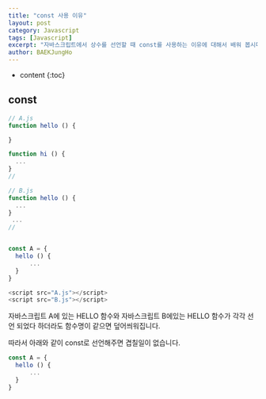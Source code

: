 ```yaml
---
title: "const 사용 이유"
layout: post
category: Javascript
tags: [Javascript]
excerpt: "자바스크립트에서 상수를 선언할 때 const를 사용하는 이유에 대해서 배워 봅시다."
author: BAEKJungHo
---
```


* content
{:toc}

## const

  ```javascript
  // A.js
  function hello () {

  }

  function hi () {
  	...
  }
  //

  // B.js
  function hello () {
  	...
  }
   ...
  //


  const A = {
  	hello () {
  		...
  	}
  }

  <script src="A.js"></script>
  <script src="B.js"></script>
  ```

  자바스크립트 A에 있는 HELLO 함수와 자바스크립트 B에있는 HELLO 함수가 각각 선언 되었다 하더라도 함수명이 같으면 덮어씌워집니다.

  따라서 아래와 같이 const로 선언해주면 겹칠일이 없습니다.

  ```javascript
  const A = {
  	hello () {
  		...
  	}
  }
  ```
